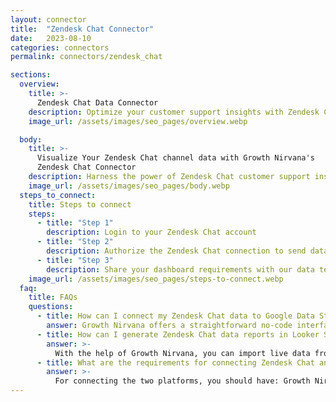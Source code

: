 ```yaml
---
layout: connector
title:  "Zendesk Chat Connector"
date:   2023-08-10
categories: connectors
permalink: connectors/zendesk_chat

sections:
  overview:
    title: >-
      Zendesk Chat Data Connector
    description: Optimize your customer support insights with Zendesk Chat integration. Seamlessly merge customer chat data from Zendesk Chat with Looker Studio's analytical capabilities, unlocking insights that drive support strategies, chat analysis, and operational excellence.
    image_url: /assets/images/seo_pages/overview.webp

  body:
    title: >-
      Visualize Your Zendesk Chat channel data with Growth Nirvana's
      Zendesk Chat Connector
    description: Harness the power of Zendesk Chat customer support insights integrated into Looker Studio for strategic chat management decisions.
    image_url: /assets/images/seo_pages/body.webp
  steps_to_connect:
    title: Steps to connect
    steps:
      - title: "Step 1"
        description: Login to your Zendesk Chat account
      - title: "Step 2"
        description: Authorize the Zendesk Chat connection to send data to Growth Nirvana
      - title: "Step 3"
        description: Share your dashboard requirements with our data team. We will build the report for you.
    image_url: /assets/images/seo_pages/steps-to-connect.webp
  faq:
    title: FAQs
    questions:
      - title: How can I connect my Zendesk Chat data to Google Data Studio/Looker Studio?
        answer: Growth Nirvana offers a straightforward no-code interface to connect to Zendesk Chat data sources.
      - title: How can I generate Zendesk Chat data reports in Looker Studio?
        answer: >-
          With the help of Growth Nirvana, you can import live data from Zendesk Chat into Looker Studio. These data can be viewed in charts, tables, and dashboards to generate branded reports that can be shared instantly.
      - title: What are the requirements for connecting Zendesk Chat and Looker Studio?
        answer: >-
          For connecting the two platforms, you should have: Growth Nirvana Account and Zendesk Chat Ads Account
---
```


